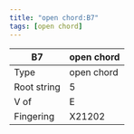 ```yaml
---
title: "open chord:B7"
tags: [open chord]
---
```


|B7|open chord|
|---|---|
|Type|open chord|
|Root string|5|
|V of|E|
|Fingering|X21202|

